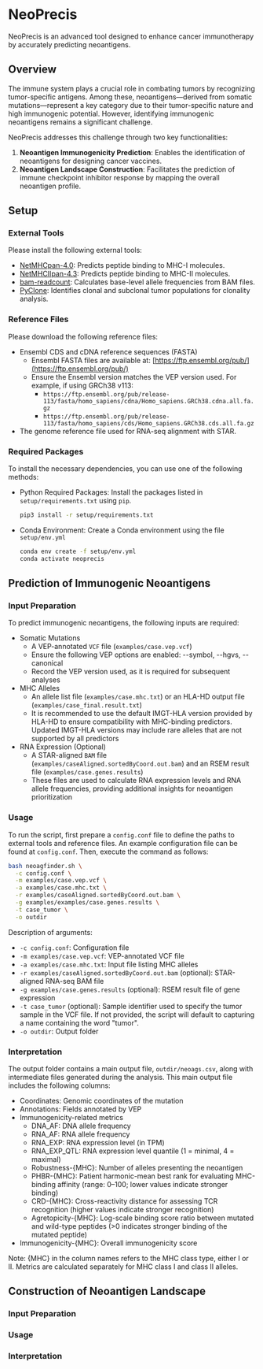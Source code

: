 # NeoPrecis
NeoPrecis is an advanced tool designed to enhance cancer immunotherapy by accurately predicting neoantigens.


## Overview

The immune system plays a crucial role in combating tumors by recognizing tumor-specific antigens. Among these, neoantigens—derived from somatic mutations—represent a key category due to their tumor-specific nature and high immunogenic potential. However, identifying immunogenic neoantigens remains a significant challenge.

NeoPrecis addresses this challenge through two key functionalities:
1. **Neoantigen Immunogenicity Prediction**: Enables the identification of neoantigens for designing cancer vaccines.
2. **Neoantigen Landscape Construction**: Facilitates the prediction of immune checkpoint inhibitor response by mapping the overall neoantigen profile.


## Setup

### External Tools
Please install the following external tools:
- [NetMHCpan-4.0](https://services.healthtech.dtu.dk/services/NetMHCpan-4.0/): Predicts peptide binding to MHC-I molecules.
- [NetMHCIIpan-4.3](https://services.healthtech.dtu.dk/services/NetMHCIIpan-4.3/): Predicts peptide binding to MHC-II molecules.
- [bam-readcount](https://github.com/genome/bam-readcount): Calculates base-level allele frequencies from BAM files.
- [PyClone](https://github.com/Roth-Lab/pyclone): Identifies clonal and subclonal tumor populations for clonality analysis.

### Reference Files
Please download the following reference files:
- Ensembl CDS and cDNA reference sequences (FASTA)
  - Ensembl FASTA files are available at: [https://ftp.ensembl.org/pub/](https://ftp.ensembl.org/pub/)
  - Ensure the Ensembl version matches the VEP version used. For example, if using GRCh38 v113:
    - `https://ftp.ensembl.org/pub/release-113/fasta/homo_sapiens/cdna/Homo_sapiens.GRCh38.cdna.all.fa.gz`
    - `https://ftp.ensembl.org/pub/release-113/fasta/homo_sapiens/cds/Homo_sapiens.GRCh38.cds.all.fa.gz`
- The genome reference file used for RNA-seq alignment with STAR.

### Required Packages
To install the necessary dependencies, you can use one of the following methods:
- Python Required Packages: Install the packages listed in `setup/requirements.txt` using `pip`.
  ```bash
  pip3 install -r setup/requirements.txt
  ```
- Conda Environment: Create a Conda environment using the file `setup/env.yml`
  ```bash
  conda env create -f setup/env.yml
  conda activate neoprecis
  ```


## Prediction of Immunogenic Neoantigens

### Input Preparation
To predict immunogenic neoantigens, the following inputs are required:

- Somatic Mutations
  - A VEP-annotated `VCF` file (`examples/case.vep.vcf`)
  - Ensure the following VEP options are enabled: --symbol, --hgvs, --canonical
  - Record the VEP version used, as it is required for subsequent analyses
- MHC Alleles
  - An allele list file (`examples/case.mhc.txt`) or an HLA-HD output file (`examples/case_final.result.txt`)
  - It is recommended to use the default IMGT-HLA version provided by HLA-HD to ensure compatibility with MHC-binding predictors. Updated IMGT-HLA versions may include rare alleles that are not supported by all predictors
- RNA Expression (Optional)
  - A STAR-aligned `BAM` file (`examples/caseAligned.sortedByCoord.out.bam`) and an RSEM result file (`examples/case.genes.results`)
  - These files are used to calculate RNA expression levels and RNA allele frequencies, providing additional insights for neoantigen prioritization

### Usage
To run the script, first prepare a `config.conf` file to define the paths to external tools and reference files. An example configuration file can be found at `config.conf`. Then, execute the command as follows:
```bash
bash neoagfinder.sh \
  -c config.conf \
  -m examples/case.vep.vcf \
  -a examples/case.mhc.txt \
  -r examples/caseAligned.sortedByCoord.out.bam \
  -g examples/examples/case.genes.results \
  -t case_tumor \
  -o outdir
```

Description of arguments:
- `-c config.conf`: Configuration file
- `-m examples/case.vep.vcf`: VEP-annotated VCF file
- `-a examples/case.mhc.txt`: Input file listing MHC alleles
- `-r examples/caseAligned.sortedByCoord.out.bam` (optional): STAR-aligned RNA-seq BAM file
- `-g examples/case.genes.results` (optional): RSEM result file of gene expression
- `-t case_tumor` (optional): Sample identifier used to specify the tumor sample in the VCF file. If not provided, the script will default to capturing a name containing the word "tumor".
- `-o outdir`: Output folder

### Interpretation
The output folder contains a main output file, `outdir/neoags.csv`, along with intermediate files generated during the analysis.
This main output file includes the following columns:
- Coordinates: Genomic coordinates of the mutation
- Annotations: Fields annotated by VEP
- Immunogenicity-related metrics
  - DNA_AF: DNA allele frequency
  - RNA_AF: RNA allele frequency
  - RNA_EXP: RNA expression level (in TPM)
  - RNA_EXP_QTL: RNA expression level quantile (1 = minimal, 4 = maximal)
  - Robustness-{MHC}: Number of alleles presenting the neoantigen
  - PHBR-{MHC}: Patient harmonic-mean best rank for evaluating MHC-binding affinity (range: 0–100; lower values indicate stronger binding)
  - CRD-{MHC}: Cross-reactivity distance for assessing TCR recognition (higher values indicate stronger recognition)
  - Agretopicity-{MHC}: Log-scale binding score ratio between mutated and wild-type peptides (>0 indicates stronger binding of the mutated peptide)
- Immunogenicity-{MHC}: Overall immunogenicity score

Note: {MHC} in the column names refers to the MHC class type, either I or II. Metrics are calculated separately for MHC class I and class II alleles.

## Construction of Neoantigen Landscape

### Input Preparation

### Usage

### Interpretation
